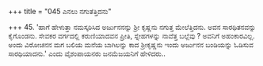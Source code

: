 +++
title = "045 ಎನಲು ನಗುತೆತ್ತಿದನು"

+++
45. 'ಹಾಗೆ ಹೇಳುತ್ತಾ ನಮಸ್ಕರಿಸಿದ ಅರ್ಜುನನನ್ನು ಶ್ರೀ ಕೃಷ್ಣನು ನಗುತ್ತ ಮೇಲೆತ್ತಿದನು. ಅವನ ಸಾರಥಿತನವನ್ನು ಕೈಗೊಂಡನು. ಸೇವಕರ ವರ್ಗದಲ್ಲಿ ಕರುಣಿಯಾದವನ ಪ್ರೀತಿ, ಸ್ನೇಹಗಳನ್ನು ನಾವೆತ್ತ ಬಲ್ಲೆವು ? ಅವನಿಗೆ ಅಹಂಕಾರವಿಲ್ಲ. ಅಂದು ವಿರೋಚನನ ಮಗ ಬಲಿಯ ಮನೆಯ ಬಾಗಿಲನ್ನು ಕಾದ ಶ್ರೀಕೃಷ್ಣನು ಇಂದು ಅರ್ಜುನನ ಬಂಡಿಯನ್ನು ಓಡಿಸುವ ಸಾರಥಿಯಾದನು.' ಎಂದು ವೈಶಂಪಾಯನರು ಜನಮೆಜಯನಿಗೆ ಹೇಳಿದರು..